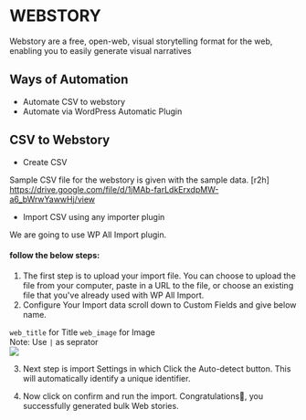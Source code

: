 
# WEBSTORY

Webstory are a free, open-web, visual storytelling format for the web, enabling you to easily generate visual narratives 


## Ways of Automation

- Automate CSV to webstory
- Automate via WordPress Automatic Plugin

## CSV to Webstory
- Create CSV

Sample CSV file for the webstory is given with the sample data.
[r2h] https://drive.google.com/file/d/1jMAb-farLdkErxdpMW-a6_bWrwYawwHj/view
<br>
- Import CSV using any importer plugin

We are going to use WP All Import plugin.
#### follow the below steps:

1. The first step is to upload your import file. You can choose to upload the file from your computer, paste in a URL to the file, or choose an existing file that you've already used with WP All Import.
2. Configure Your Import data
scroll down to Custom Fields and give below name.

`web_title` for Title
`web_image` for Image
<br>
Note: Use `|` as seprator 
<br>
<img src="https://gcdnb.pbrd.co/images/DYxFllwR1E60.png?o=1" >


3. Next step is import Settings in which Click the Auto-detect button. This will automatically identify a unique identifier.

4. Now click on confirm and run the import. 
Congratulations🎉, you successfully generated bulk Web stories.
